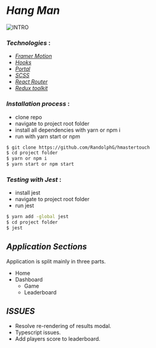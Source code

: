 # *Hang Man*


![INTRO](./public/_preview_00.gif)

### *Technologies* :
- [*Framer Motion*](https://framer.com/motion/)
- [*Hooks*](https://reactjs.org/docs/hooks-intro.html)
- [*Portal*](https://reactjs.org/docs/portals.html)
- [*SCSS*](https://sass-lang.com/)
- [*React Router*](https://reactrouter.com/)
- [*Redux toolkit*](https://redux-toolkit.js.org/ )

### *Installation process* :
- clone repo
- navigate to project root folder
- install all dependencies with yarn or npm i
- run with yarn start or npm


```bash
$ git clone https://github.com/RandolphG/hmastertouch
$ cd project folder
$ yarn or npm i
$ yarn start or npm start
```

### *Testing with Jest* :
- install jest
- navigate to project root folder
- run jest


```bash
$ yarn add -global jest
$ cd project folder
$ jest
```

## *Application Sections*

Application is split mainly in three parts.
- Home
- Dashboard
  - Game
  - Leaderboard


## *ISSUES*
- Resolve re-rendering of results modal.
- Typescript issues.
- Add players score to leaderboard.




